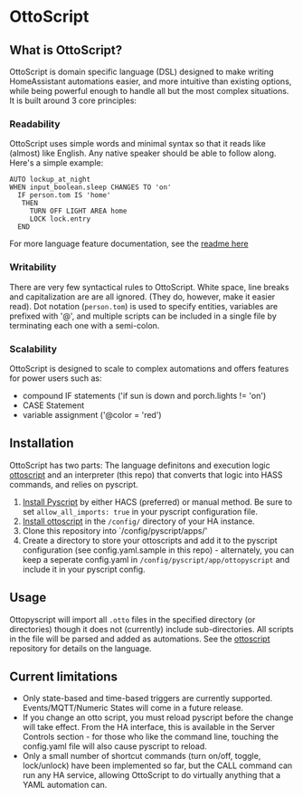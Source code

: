 # OttoScript

## What is OttoScript?
OttoScript is domain specific language (DSL) designed
to make writing HomeAssistant automations easier,
and more intuitive than existing options, while being
powerful enough to handle all but the most complex 
situations. It is built around 3 core principles:

### Readability
OttoScript uses simple words and minimal syntax so
that it reads like (almost) like English. Any native
speaker should be able to follow along. Here's a simple
example:

```
AUTO lockup_at_night
WHEN input_boolean.sleep CHANGES TO 'on'
  IF person.tom IS 'home'
   THEN
     TURN OFF LIGHT AREA home
     LOCK lock.entry
  END
```

For more language feature documentation, see the [readme here](https://github.com/qui3xote/ottoscript)

### Writability
There are very few syntactical rules to OttoScript.
White space, line breaks and capitalization are
are all ignored. (They do, however, make it easier
read). Dot notation (`person.tom`) is used to
specify entities, variables are prefixed with '@', 
and multiple scripts can be included in a single file 
by terminating each one with a semi-colon. 

### Scalability
OttoScript is designed to scale to complex
automations and offers features for power users
such as:
- compound IF statements ('if sun is down and porch.lights != 'on')
- CASE Statement
- variable assignment ('@color = 'red')


## Installation
OttoScript has two parts: The language definitons and
execution logic [ottoscript](https://github.com/qui3xote/ottoscript) and an 
interpreter (this repo) that converts that logic into HASS commands, and 
relies on pyscript.

1. [Install Pyscript](https://github.com/custom-components/pyscript) by either HACS (preferred) or manual method. Be sure to set `allow_all_imports: true` in your pyscript configuration file.
2. [Install ottoscript](https://github.com/qui3xote/ottoscript) in the `/config/` directory of your HA instance.
3. Clone this repository into `/config/pyscript/apps/'
4. Create a directory to store your ottoscripts and add it to the pyscript configuration (see config.yaml.sample in this repo) - alternately, you can keep a seperate config.yaml in `/config/pyscript/app/ottopyscript` and include it in your pyscript config.

## Usage
Ottopyscript will import all `.otto` files in the specified directory (or directories) though it does not (currently) include sub-directories. All scripts in the file will be parsed and added as automations. See the [ottoscript](https://github.com/qui3xote/ottoscript) repository for details on the language.

## Current limitations
- Only state-based and time-based triggers are currently supported. Events/MQTT/Numeric States will come in a future release.
- If you change an otto script, you must reload pyscript before the change will take effect. From the HA interface, this is available in the Server Controls section - for those who like the command line, touching the config.yaml file will also cause pyscript to reload. 
- Only a small number of shortcut commands (turn on/off, toggle, lock/unlock) have been implemented so far, but the CALL command can run any HA service, allowing OttoScript to do virtually anything that a YAML automation can.
